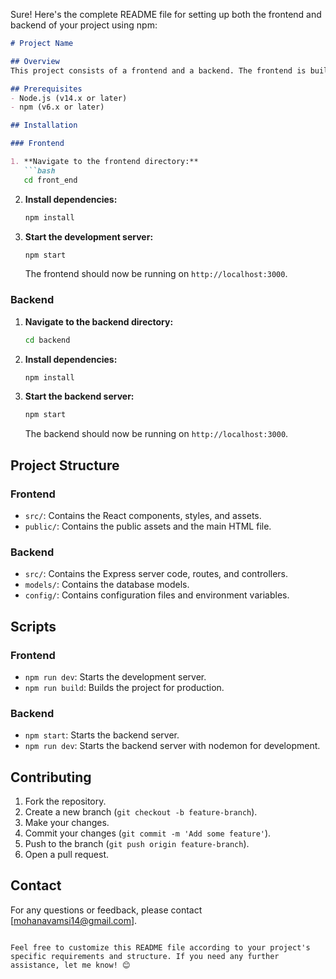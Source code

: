 Sure! Here's the complete README file for setting up both the frontend and backend of your project using npm:

```markdown
# Project Name

## Overview
This project consists of a frontend and a backend. The frontend is built with React and Tailwind CSS, while the backend is built with Node.js and Express. This README will guide you through the installation and setup process for both parts of the project.

## Prerequisites
- Node.js (v14.x or later)
- npm (v6.x or later)

## Installation

### Frontend

1. **Navigate to the frontend directory:**
   ```bash
   cd front_end
   ```

2. **Install dependencies:**
   ```bash
   npm install
   ```

3. **Start the development server:**
   ```bash
   npm start
   ```

   The frontend should now be running on `http://localhost:3000`.

### Backend

1. **Navigate to the backend directory:**
   ```bash
   cd backend
   ```

2. **Install dependencies:**
   ```bash
   npm install
   ```

4. **Start the backend server:**
   ```bash
   npm start
   ```

   The backend should now be running on `http://localhost:3000`.

## Project Structure

### Frontend
- `src/`: Contains the React components, styles, and assets.
- `public/`: Contains the public assets and the main HTML file.

### Backend
- `src/`: Contains the Express server code, routes, and controllers.
- `models/`: Contains the database models.
- `config/`: Contains configuration files and environment variables.

## Scripts

### Frontend
- `npm run dev`: Starts the development server.
- `npm run build`: Builds the project for production.

### Backend
- `npm start`: Starts the backend server.
- `npm run dev`: Starts the backend server with nodemon for development.

## Contributing
1. Fork the repository.
2. Create a new branch (`git checkout -b feature-branch`).
3. Make your changes.
4. Commit your changes (`git commit -m 'Add some feature'`).
5. Push to the branch (`git push origin feature-branch`).
6. Open a pull request.



## Contact
For any questions or feedback, please contact [mohanavamsi14@gmail.com].
```

Feel free to customize this README file according to your project's specific requirements and structure. If you need any further assistance, let me know! 😊
